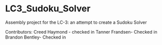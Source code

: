 # LC3_Sudoku_Solver
Assembly project for the LC-3: an attempt to create a Sudoku Solver

Contributors:
Creed Haymond - checked in
Tanner Frandsen- Checked in
Brandon Bentley- Checked in



